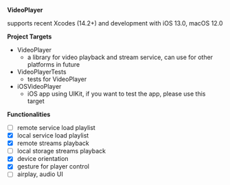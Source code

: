 **VideoPlayer**

supports recent Xcodes (14.2+) and development with iOS 13.0, macOS 12.0


**Project Targets**

* VideoPlayer
  * a library for video playback and stream service, can use for other platforms in future
* VideoPlayerTests
  * tests for VideoPlayer
* iOSVideoPlayer
  * iOS app using UIKit, if you want to test the app, please use this target


**Functionalities**

- [ ] remote service load playlist
- [x] local service load playlist
- [x] remote streams playback
- [ ] local storage streams playback
- [x] device orientation
- [x] gesture for player control
- [ ] airplay, audio UI
